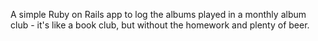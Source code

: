 A simple Ruby on Rails app to log the albums played in a monthly album club - it's like a book club, but without the homework and plenty of beer.
